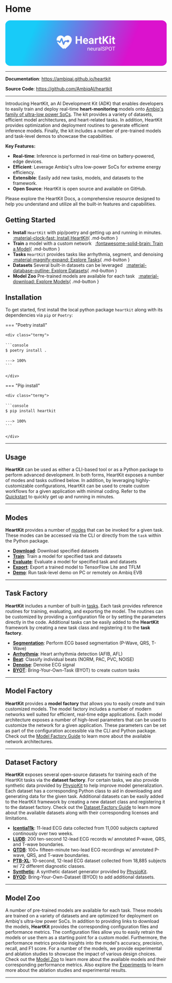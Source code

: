 # Home

<p align="center">
  <a href="https://github.com/AmbiqAI/heartkit"><img src="./assets/heartkit-banner.png" alt="HeartKit"></a>
</p>

---

**Documentation**: <a href="https://ambiqai.github.io/heartkit" target="_blank">https://ambiqai.github.io/heartkit</a>

**Source Code**: <a href="https://github.com/AmbiqAI/heartkit" target="_blank">https://github.com/AmbiqAI/heartkit</a>

---

Introducing HeartKit, an AI Development Kit (ADK) that enables developers to easily train and deploy real-time __heart-monitoring__ models onto [Ambiq's family of ultra-low power SoCs](https://ambiq.com/soc/). The kit provides a variety of datasets, efficient model architectures, and heart-related tasks. In addition, HeartKit provides optimization and deployment routines to generate efficient inference models. Finally, the kit includes a number of pre-trained models and task-level demos to showcase the capabilities.

**Key Features:**

* **Real-time**: Inference is performed in real-time on battery-powered, edge devices.
* **Efficient**: Leverage Ambiq's ultra low-power SoCs for extreme energy efficiency.
* **Extensible**: Easily add new tasks, models, and datasets to the framework.
* **Open Source**: HeartKit is open source and available on GitHub.

Please explore the HeartKit Docs, a comprehensive resource designed to help you understand and utilize all the built-in features and capabilities.

## <span class="sk-h2-span">Getting Started</span>

- **Install** `HeartKit` with pip/poetry and getting up and running in minutes. &nbsp; [:material-clock-fast: Install HeartKit](./quickstart.md/#install){ .md-button }
- **Train** a model with a custom network &nbsp; [:fontawesome-solid-brain: Train a Model](modes/train.md){ .md-button }
- **Tasks** `HeartKit` provides tasks like arrhythmia, segment, and denoising &nbsp; [:material-magnify-expand: Explore Tasks](tasks/index.md){ .md-button }
- **Datasets** Several built-in datasets can be leveraged &nbsp; [:material-database-outline: Explore Datasets](./datasets/index.md){ .md-button }
- **Model Zoo** Pre-trained models are available for each task &nbsp; [:material-download: Explore Models](./zoo/index.md){ .md-button }

## <span class="sk-h2-span">Installation</span>

To get started, first install the local python package `heartkit` along with its dependencies via `pip` or `Poetry`:

=== "Poetry install"

    <div class="termy">

    ```console
    $ poetry install .

    ---> 100%
    ```

    </div>

=== "Pip install"

    <div class="termy">

    ```console
    $ pip install heartkit

    ---> 100%
    ```

    </div>

---

## <span class="sk-h2-span">Usage</span>

__HeartKit__ can be used as either a CLI-based tool or as a Python package to perform advanced development. In both forms, HeartKit exposes a number of modes and tasks outlined below. In addition, by leveraging highly-customizable configurations, HeartKit can be used to create custom workflows for a given application with minimal coding. Refer to the [Quickstart](./quickstart.md) to quickly get up and running in minutes.

---

## <span class="sk-h2-span">Modes</span>

__HeartKit__ provides a number of [modes](./modes/index.md) that can be invoked for a given task. These modes can be accessed via the CLI or directly from the `task` within the Python package.

- **[Download](./modes/download.md)**: Download specified datasets
- **[Train](./modes/train.md)**: Train a model for specified task and datasets
- **[Evaluate](./modes/evaluate.md)**: Evaluate a model for specified task and datasets
- **[Export](./modes/export.md)**: Export a trained model to TensorFlow Lite and TFLM
- **[Demo](./modes/demo.md)**: Run task-level demo on PC or remotely on Ambiq EVB

---

## <span class="sk-h2-span">Task Factory</span>

__HeartKit__ includes a number of built-in [tasks](./tasks/index.md). Each task provides reference routines for training, evaluating, and exporting the model. The routines can be customized by providing a configuration file or by setting the parameters directly in the code. Additional tasks can be easily added to the __HeartKit__ framework by creating a new task class and registering it to the __task factory__.

- **[Segmentation](./tasks/segmentation.md)**: Perform ECG based segmentation (P-Wave, QRS, T-Wave)
- **[Arrhythmia](./tasks/arrhythmia.md)**: Heart arrhythmia detection (AFIB, AFL)
- **[Beat](./tasks/beat.md)**: Classify individual beats (NORM, PAC, PVC, NOISE)
- **[Denoise](./tasks/denoise.md)**: Denoise ECG signal
- **[BYOT](./tasks/byot.md)**: Bring-Your-Own-Task (BYOT) to create custom tasks

---

## <span class="sk-h2-span">Model Factory</span>

__HeartKit__ provides a __model factory__ that allows you to easily create and train customized models. The model factory includes a number of modern networks well suited for efficient, real-time edge applications. Each model architecture exposes a number of high-level parameters that can be used to customize the network for a given application. These parameters can be set as part of the configuration accessible via the CLI and Python package. Check out the [Model Factory Guide](./models/index.md) to learn more about the available network architectures.

---

## <span class="sk-h2-span">Dataset Factory</span>

__HeartKit__ exposes several open-source datasets for training each of the HeartKit tasks via the __dataset factory__. For certain tasks, we also provide synthetic data provided by [PhysioKit](https://ambiqai.github.io/physiokit) to help improve model generalization. Each dataset has a corresponding Python class to aid in downloading and generating data for the given task. Additional datasets can be easily added to the HeartKit framework by creating a new dataset class and registering it to the dataset factory. Check out the [Dataset Factory Guide](./datasets/index.md) to learn more about the available datasets along with their corresponding licenses and limitations.


* **[Icentia11k](./datasets/icentia11k.md)**: 11-lead ECG data collected from 11,000 subjects captured continously over two weeks.
* **[LUDB](./datasets/ludb.md)**: 200 ten-second 12-lead ECG records w/ annotated P-wave, QRS, and T-wave boundaries.
* **[QTDB](./datasets/qtdb.md)**: 100+ fifteen-minute two-lead ECG recordings w/ annotated P-wave, QRS, and T-wave boundaries.
* **[PTB-XL](./datasets/ptbxl.md)**: 10-second, 12-lead ECG dataset collected from 18,885 subjects w/ 72 different diagnostic classes.
* **[Synthetic](./datasets/synthetic.md)**: A synthetic dataset generator provided by [PhysioKit](https://ambiqai.github.io/physiokit).
* **[BYOD](./datasets/byod.md)**: Bring-Your-Own-Dataset (BYOD) to add additional datasets.

---

## <span class="sk-h2-span">Model Zoo</span>

A number of pre-trained models are available for each task. These models are trained on a variety of datasets and are optimized for deployment on Ambiq's ultra-low power SoCs. In addition to providing links to download the models, __HeartKit__ provides the corresponding configuration files and performance metrics. The configuration files allow you to easily retrain the models or use them as a starting point for a custom model. Furthermore, the performance metrics provide insights into the model's accuracy, precision, recall, and F1 score. For a number of the models, we provide experimental and ablation studies to showcase the impact of various design choices. Check out the [Model Zoo](./zoo/index.md) to learn more about the available models and their corresponding performance metrics. Also explore the [Experiments](./experiments/index.md) to learn more about the ablation studies and experimental results.

---
